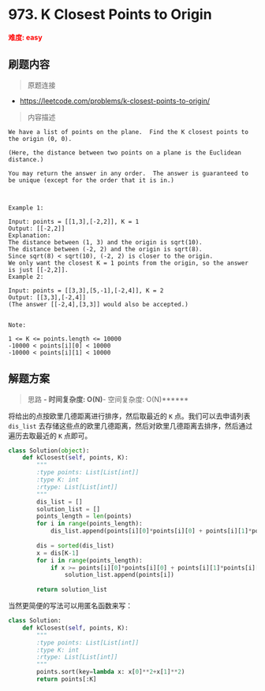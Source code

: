 # 973. K Closest Points to Origin

**<font color=red>难度: easy</font>**

## 刷题内容

> 原题连接

- https://leetcode.com/problems/k-closest-points-to-origin/

> 内容描述

```
We have a list of points on the plane.  Find the K closest points to the origin (0, 0).

(Here, the distance between two points on a plane is the Euclidean distance.)

You may return the answer in any order.  The answer is guaranteed to be unique (except for the order that it is in.)

 

Example 1:

Input: points = [[1,3],[-2,2]], K = 1
Output: [[-2,2]]
Explanation: 
The distance between (1, 3) and the origin is sqrt(10).
The distance between (-2, 2) and the origin is sqrt(8).
Since sqrt(8) < sqrt(10), (-2, 2) is closer to the origin.
We only want the closest K = 1 points from the origin, so the answer is just [[-2,2]].
Example 2:

Input: points = [[3,3],[5,-1],[-2,4]], K = 2
Output: [[3,3],[-2,4]]
(The answer [[-2,4],[3,3]] would also be accepted.)
 

Note:

1 <= K <= points.length <= 10000
-10000 < points[i][0] < 10000
-10000 < points[i][1] < 10000
```

## 解题方案

> 思路
> ******- 时间复杂度: O(N)******- 空间复杂度: O(N)******



将给出的点按欧里几德距离进行排序，然后取最近的 `K` 点。我们可以去申请列表 `dis_list` 去存储这些点的欧里几德距离，然后对欧里几德距离去排序，然后通过遍历去取最近的 `K` 点即可。

```python
class Solution(object):
    def kClosest(self, points, K):
        """
        :type points: List[List[int]]
        :type K: int
        :rtype: List[List[int]]
        """
        dis_list = []
        solution_list = []
        points_length = len(points)
        for i in range(points_length):
            dis_list.append(points[i][0]*points[i][0] + points[i][1]*points[i][1])
            
        dis = sorted(dis_list)
        x = dis[K-1]
        for i in range(points_length):
            if x >= points[i][0]*points[i][0] + points[i][1]*points[i][1]:
                solution_list.append(points[i])
                
        return solution_list
```

当然更简便的写法可以用匿名函数来写：

```python
class Solution:
    def kClosest(self, points, K):
        """
        :type points: List[List[int]]
        :type K: int
        :rtype: List[List[int]]
        """
        points.sort(key=lambda x: x[0]**2+x[1]**2)
        return points[:K]
```































